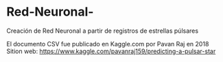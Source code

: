 # Red-Neuronal-
Creación de Red Neuronal a partir de registros de estrellas púlsares

El documento CSV fue publicado en Kaggle.com por Pavan Raj en 2018
Sition web: https://www.kaggle.com/pavanraj159/predicting-a-pulsar-star

